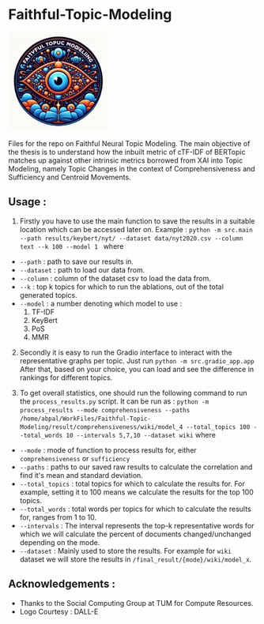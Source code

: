 # Faithful-Topic-Modeling

<img src="logo.jpeg" alt="Faithful and Interpretable Topic Modeling" width="200"/>

Files for the repo on Faithful Neural Topic Modeling. The main objective of the thesis is to understand how the inbuilt
metric of cTF-IDF of BERTopic matches up against other intrinsic metrics borrowed from XAI into Topic Modeling, namely 
Topic Changes in the context of Comprehensiveness and Sufficiency and Centroid Movements.

## Usage : 

1. Firstly you have to use the main function to save the results in a suitable location which can be accessed later on. 
Example : `python -m src.main --path results/keybert/nyt/ --dataset data/nyt2020.csv --column text --k 100 --model 1 `
where 
- `--path` : path to save our results in.  
- `--dataset` : path to load our data from.  
- `--column` : column of the dataset csv to load the data from.  
- `--k` : top k topics for which to run the ablations, out of the total generated topics.  
- `--model` : a number denoting which model to use : 
    1. TF-IDF
    2. KeyBert
    3. PoS
    4. MMR


2. Secondly it is easy to run the Gradio interface to interact with the representative graphs per topic. 
Just run `python -m src.gradio_app.app`
After that, based on your choice, you can load and see the difference in rankings for different topics.

3. To get overall statistics, one should run the following command to run the `process_results.py` script. 
It can be run as : `python -m process_results --mode comprehensiveness --paths /home/abpal/WorkFiles/Faithful-Topic-Modeling/result/comprehensiveness/wiki/model_4 --total_topics 100 --total_words 10 --intervals 5,7,10 --dataset wiki`
where 
- `--mode` : mode of function to process results for, either `comprehensiveness` or `sufficiency`  
- `--paths` : paths to our saved raw results to calculate the correlation and find it's mean and standard deviation.  
- `--total_topics` : total topics for which to calculate the results for. For example, setting it to 100 means we calculate the results for the top 100 topics.
- `--total_words` : total words per topics for which to calculate the results for, ranges from 1 to 10.  
- `--intervals` : The interval represents the top-k representative words for which we will calculate the percent of documents changed/unchanged depending on the mode.
- `--dataset` : Mainly used to store the results. For example for `wiki` dataset we will store the results in `/final_result/{mode}/wiki/model_x`. 

## Acknowledgements : 

- Thanks to the Social Computing Group at TUM for Compute Resources. 
- Logo Courtesy : DALL-E
